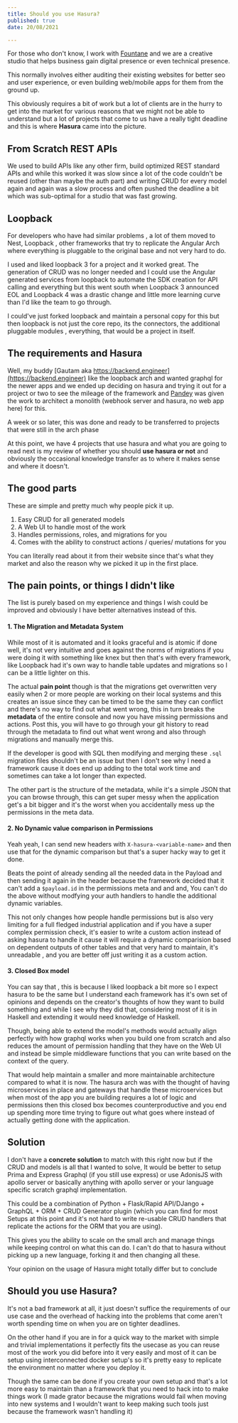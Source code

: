 ```yaml
---
title: Should you use Hasura?  
published: true  
date: 20/08/2021  

---
```


For those who don't know, I work with [Fountane](https://fountane.com/) and we are a creative studio that helps business gain digital presence or even technical presence. 

This normally involves either auditing their existing websites for better seo and user experience, or even building web/mobile apps for them from the ground up. 

This obviously requires a bit of work but a lot of clients are in the hurry to get into the market for various reasons that we might not be able to understand but a lot of projects that come to us have a really tight deadline and this is where **Hasura** came into the picture. 


## From Scratch REST APIs

We used to build APIs like any other firm, build optimized REST standard APIs and while this worked it was slow since a lot of the code couldn't be reused (other than maybe the auth part) and writing CRUD for every model again and again was a slow process and often pushed the deadline a bit which was sub-optimal for a studio that was fast growing. 

## Loopback

For developers who have had similar problems , a lot of them moved to Nest, Loopback , other frameworks that try to replicate the Angular Arch where everything is pluggable to the original base and not very hard to do. 

I used and liked loopback 3 for a project and it worked great. The generation of CRUD was no longer needed and I could use the Angular generated services from loopback to automate the SDK creation for API calling and everything but this went south when Loopback 3 announced EOL and Loopback 4 was a drastic change and little more learning curve than I'd like the team to go through.

I could've just forked loopback and maintain a personal copy for this but then loopback is not just the core repo, its the connectors, the additional pluggable modules , everything, that would be a project in itself.


## The requirements and Hasura 

Well, my buddy [Gautam aka https://backend.engineer](https://backend.engineer) like the loopback arch and wanted graphql for the newer apps and we ended up deciding on hasura and trying it out for a project or two to see the mileage of the framework and [Pandey](https://twitter.com/ashishpandeyone) was given the work to architect a monolith (webhook server and hasura, no web app here) for this.

A week or so later, this was done and ready to be transferred to projects that were still in the arch phase

At this point, we have 4 projects that use hasura and what you are going to read next is my review of whether you should **use hasura or not** and obviously the occasional knowledge transfer as to where it makes sense and where it doesn't.



## The good parts 

These are simple and pretty much why people pick it up. 

1. Easy CRUD for all generated models 
2. A Web UI to handle most of the work 
3. Handles permissions, roles, and migrations for you 
4. Comes with the ability to construct actions / queries/ mutations for you 

You can literally read about it from their website since that's what they market and also the reason why we picked it up in the first place. 



## The pain points, or things I didn't like

The list is purely based on my experience and things I wish could be improved and obviously I have better alternatives instead of this. 

#### 1. The Migration and Metadata System 

While most of it is automated and it looks graceful and is atomic if done well, it's not very intuitive and goes against the norms of migrations if you were doing it with something like knex but then that's with every framework, like Loopback had it's own way to handle table updates and migrations so I can be a little lighter on this.

The actual **pain point** though is that the migrations get overwritten very easily when 2 or more people are working on their local systems and this creates an issue since they can be timed to be the same they can conflict and there's no way to find out what went wrong, this in turn breaks the **metadata** of the entire console and now you have missing permissions and actions. Post this, you will have to go through your git history to read through the metadata to find out what went wrong and also through migrations and manually merge this. 

If the developer is good with SQL then modifying and merging these `.sql` migration files shouldn't be an issue but then I don't see why I need a framework cause it does end up adding to the total work time and sometimes can take a lot longer than expected. 

The other part is the structure of the metadata, while it's a simple JSON that you can browse through, this can get super messy when the application get's a bit bigger and it's the worst when you accidentally mess up the permissions in the meta data.



#### 2. No Dynamic value comparison in Permissions 

Yeah yeah, I can send new headers with `X-hasura-<variable-name>` and then use that for the dynamic comparison but that's a super hacky way to get it done. 

Beats the point of already sending all the needed data in the Payload and then sending it again in the header because the framework decided that it can't add a `$payload.id` in the permissions meta and and and, You can't do the above without modfying your auth handlers to handle the additional dynamic variables. 

This not only changes how people handle permissions but is also very limiting for a full fledged industrial application and if you have a super complex permission check, it's easier to write a custom action instead of asking hasura to handle it cause it will require a dynamic comparision based on dependent outputs of other tables and that very hard to maintain, it's unreadable , and you are better off just writing it as a custom action.

#### 3. Closed Box model 

You can say that , this is because I liked loopback a bit more so I expect hasura to be the same but I understand each framework has it's own set of opinions and depends on the creator's thoughts of how they want to build something and while I see why they did that, considering most of it is in Haskell and extending it would need knowledge of Haskell.

Though, being able to extend the model's methods would actually align perfectly with how graphql works when you build one from scratch and also reduces the amount of permission handling that they have on the Web UI and instead be simple middleware functions that you can write based on the context of the query. 

That would help maintain a smaller and more maintainable architecture compared to what it is now. The hasura arch was with the thought of having microservices in place and gateways that handle these microservices but when most of the app you are building requires a lot of logic and permissions then this closed box becomes counterproductive and you end up spending more time trying to figure out what goes where instead of actually getting done with the application. 

## Solution

I don't have a **concrete solution** to match with this right now but if the CRUD and models is all that I wanted to solve, It would be better to setup Prima and Express Graphql (if you still use express) or use AdonisJS with apollo server or basically anything with apollo server or your language specific scratch graphql implementation. 

This could be a combination of Python + Flask/Rapid API/DJango + GraphQL + ORM + CRUD Generator plugin (which you can find for most Setups at this point and it's not hard to write re-usable CRUD handlers that replicate the actions for the ORM that you are using).

This gives you the ability to scale on the small arch and manage things while keeping control on what this can do. I can't do that to hasura without picking up a new language, forking it and then changing all these. 



Your opinion on the usage of Hasura might totally differ but to conclude

## Should you use Hasura?

It's not a bad framework at all, it just doesn't suffice the requirements of our use case and the overhead of hacking into the problems that come aren't worth spending time on when you are on tighter deadlines. 

On the other hand if you are in for a quick way to the market with simple and trivial implementations it perfectly fits the usecase as you can reuse most of the work you did before into it very easily and most of it can be setup using interconnected docker setup's so it's pretty easy to replicate the environment no matter where you deploy it. 

Though the same can be done if you create your own setup and that's a lot more easy to maintain than a framework that you need to hack into to make things work (I made grator because the migrations would fail when moving into new systems and I wouldn't want to keep making such tools just because the framework wasn't handling it)















